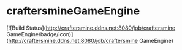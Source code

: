 # craftersmineGameEngine

[![Build Status](http://craftersmine.ddns.net:8080/job/craftersmine GameEngine/badge/icon)](http://craftersmine.ddns.net:8080/job/craftersmine GameEngine)
